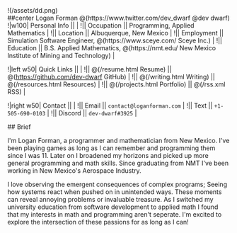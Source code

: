 <div class="center"> !(/assets/dd.png) </div>
##center Logan Forman @(https://www.twitter.com/dev_dwarf @dev dwarf)
!|w100| Personal Info || |
!|| Occupation || Programming, Applied Mathematics |
!|| Location || Albuquerque, New Mexico |
!|| Employment || Simulation Software Engineer, <wbr> @(https://www.sceye.com/ Sceye Inc.) |
!|| Education || B.S. Applied Mathematics, <wbr> @(https://nmt.edu/ New Mexico Institute of Mining and Technology) | 


!|left w50| Quick Links || |
!|| @(/resume.html Resume) || @(https://github.com/dev-dwarf GitHub) |
!|| @(/writing.html Writing) || @(/resources.html Resources) |
!|| @(/projects.html Portfolio) || @(/rss.xml RSS) |

!|right w50| Contact || |
!|| Email || `contact@loganforman.com` |
!|| Text || `+1-505-690-0103` |
!|| Discord || `dev-dwarf#3925` | 
<div class="space-after"></div>
## Brief

I'm Logan Forman, a programmer and mathematician from New Mexico. I've been playing games as long as I can remember and programming them since I was 11. 
Later on I broadened my horizons and picked up more general programming and math skills. Since graduating from NMT I've been working in New Mexico's Aerospace Industry. 

I love observing the emergent consequences of complex programs; Seeing how systems react when pushed on in unintended ways. 
These moments can reveal annoying problems or invaluable treasure. 
As I switched my university education from software development to applied math I found that my interests in math and programming aren't seperate. 
I'm excited to explore the intersection of these passions for as long as I can!

